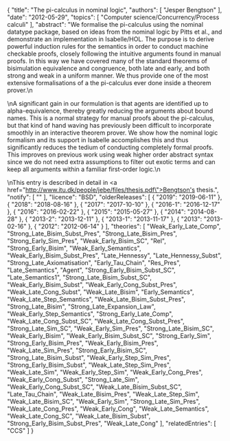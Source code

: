 {
    "title": "The pi-calculus in nominal logic",
    "authors": [
        "Jesper Bengtson"
    ],
    "date": "2012-05-29",
    "topics": [
        "Computer science/Concurrency/Process calculi"
    ],
    "abstract": "We formalise the pi-calculus using the nominal datatype package, based on ideas from the nominal logic by Pitts et al., and demonstrate an implementation in Isabelle/HOL. The purpose is to derive powerful induction rules for the semantics in order to conduct machine checkable proofs, closely following the intuitive arguments found in manual proofs. In this way we have covered many of the standard theorems of bisimulation equivalence and congruence, both late and early, and both strong and weak in a uniform manner. We thus provide one of the most extensive formalisations of a the pi-calculus ever done inside a theorem prover.\n<p>\nA significant gain in our formulation is that agents are identified up to alpha-equivalence, thereby greatly reducing the arguments about bound names. This is a normal strategy for manual proofs about the pi-calculus, but that kind of hand waving has previously been difficult to incorporate smoothly in an interactive theorem prover. We show how the nominal logic formalism and its support in Isabelle accomplishes this and thus significantly reduces the tedium of conducting completely formal proofs. This improves on previous work using weak higher order abstract syntax since we do not need extra assumptions to filter out exotic terms and can keep all arguments within a familiar first-order logic.\n<p>\nThis entry is described in detail in <a href=\"http://www.itu.dk/people/jebe/files/thesis.pdf\">Bengtson's thesis</a>.",
    "notify": [
        ""
    ],
    "licence": "BSD",
    "olderReleases": [
        {
            "2019": "2019-06-11"
        },
        {
            "2018": "2018-08-16"
        },
        {
            "2017": "2017-10-10"
        },
        {
            "2016-1": "2016-12-17"
        },
        {
            "2016": "2016-02-22"
        },
        {
            "2015": "2015-05-27"
        },
        {
            "2014": "2014-08-28"
        },
        {
            "2013-2": "2013-12-11"
        },
        {
            "2013-1": "2013-11-17"
        },
        {
            "2013": "2013-02-16"
        },
        {
            "2012": "2012-06-14"
        }
    ],
    "theories": [
        "Weak_Early_Late_Comp",
        "Strong_Late_Bisim_Subst_Pres",
        "Strong_Late_Bisim_Pres",
        "Strong_Early_Sim_Pres",
        "Weak_Early_Bisim_SC",
        "Rel",
        "Strong_Early_Bisim",
        "Weak_Early_Semantics",
        "Weak_Early_Bisim_Subst_Pres",
        "Late_Hennessy",
        "Late_Hennessy_Subst",
        "Strong_Late_Axiomatisation",
        "Early_Tau_Chain",
        "Res_Pres",
        "Late_Semantics",
        "Agent",
        "Strong_Early_Bisim_Subst_SC",
        "Late_Semantics1",
        "Strong_Late_Bisim_Subst_SC",
        "Weak_Early_Bisim_Subst",
        "Weak_Early_Cong_Subst_Pres",
        "Weak_Late_Cong_Subst",
        "Weak_Late_Bisim",
        "Early_Semantics",
        "Weak_Late_Step_Semantics",
        "Weak_Late_Bisim_Subst_Pres",
        "Strong_Late_Bisim",
        "Strong_Late_Expansion_Law",
        "Weak_Early_Step_Semantics",
        "Strong_Early_Late_Comp",
        "Weak_Late_Cong_Subst_SC",
        "Weak_Late_Cong_Subst_Pres",
        "Strong_Late_Sim_SC",
        "Weak_Early_Sim_Pres",
        "Strong_Late_Bisim_SC",
        "Weak_Early_Bisim",
        "Weak_Early_Bisim_Subst_SC",
        "Strong_Early_Sim",
        "Strong_Early_Bisim_Pres",
        "Weak_Early_Bisim_Pres",
        "Weak_Late_Sim_Pres",
        "Strong_Early_Bisim_SC",
        "Strong_Late_Bisim_Subst",
        "Weak_Early_Step_Sim_Pres",
        "Strong_Early_Bisim_Subst",
        "Weak_Late_Step_Sim_Pres",
        "Weak_Late_Sim",
        "Weak_Early_Step_Sim",
        "Weak_Early_Cong_Pres",
        "Weak_Early_Cong_Subst",
        "Strong_Late_Sim",
        "Weak_Early_Cong_Subst_SC",
        "Weak_Late_Bisim_Subst_SC",
        "Late_Tau_Chain",
        "Weak_Late_Bisim_Pres",
        "Weak_Late_Step_Sim",
        "Weak_Late_Bisim_SC",
        "Weak_Early_Sim",
        "Strong_Late_Sim_Pres",
        "Weak_Late_Cong_Pres",
        "Weak_Early_Cong",
        "Weak_Late_Semantics",
        "Weak_Late_Cong_SC",
        "Weak_Late_Bisim_Subst",
        "Strong_Early_Bisim_Subst_Pres",
        "Weak_Late_Cong"
    ],
    "relatedEntries": [
        "CCS"
    ]
}